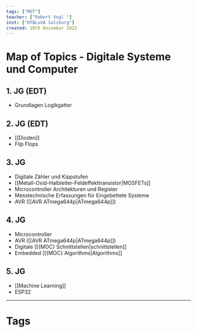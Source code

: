 ```yaml
---
tags: ["MOT"]
teacher: ["Robert Vogl "]
inst: ["HTBLuVA Salzburg"]
created: 10th December 2022
---
```

# Map of Topics - Digitale Systeme und Computer
## 1. JG (EDT)
- Grundlagen Logikgatter

## 2. JG (EDT)
- [[Dioden]] 
- Flip Flops

## 3. JG
- Digitale Zähler und Kippstufen
- [[Metall-Oxid-Halbleiter-Feldeffekttransistor|MOSFETs]]
- Microcontroller Architekturen und Register
- Messtechnische Erfassungen für Eingebettete Systeme 
- AVR ([[AVR ATmega644p|ATmega644p]])

## 4. JG
- Microcontroller
- AVR ([[AVR ATmega644p|ATmega644p]])
- Digitale [[{MOC} Schnittstellen|schnittstellen]]
- Embedded [[{MOC} Algorithms|Algorithms]]

## 5. JG
- [[Machine Learning]] 
- ESP32

---
# Tags